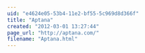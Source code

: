 ```yaml
---
uid: "e4624e05-53b4-11e2-bf55-5c969d8d366f"
title: "Aptana"
created: "2012-03-01 13:27:44"
page_url: "http://aptana.com/"
filename: "Aptana.html"
---
```

